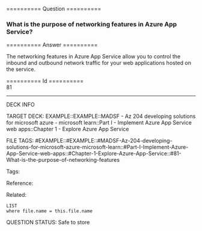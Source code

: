 ========== Question ==========  

### What is the purpose of networking features in Azure App Service?  

========== Answer ==========  

The networking features in Azure App Service allow you to control the inbound
and outbound network traffic for your web applications hosted on the service.

========== Id ==========  
81

---

DECK INFO

TARGET DECK: EXAMPLE::EXAMPLE::MADSF - Az 204 developing solutions for microsoft azure - microsoft learn::Part I - Implement Azure App Service web apps::Chapter 1 - Explore Azure App Service

FILE TAGS: #EXAMPLE::#EXAMPLE::#MADSF-Az-204-developing-solutions-for-microsoft-azure-microsoft-learn::#Part-I-Implement-Azure-App-Service-web-apps::#Chapter-1-Explore-Azure-App-Service::#81-What-is-the-purpose-of-networking-features

Tags:

Reference:

Related:

```dataview
LIST
where file.name = this.file.name
```
QUESTION STATUS: Safe to store
